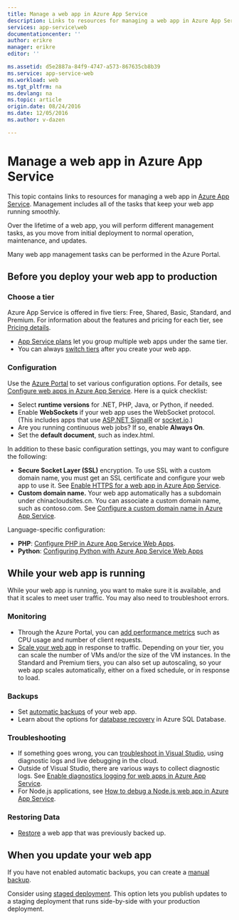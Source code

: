 ```yaml
---
title: Manage a web app in Azure App Service
description: Links to resources for managing a web app in Azure App Service.
services: app-service\web
documentationcenter: ''
author: erikre
manager: erikre
editor: ''

ms.assetid: d5e2887a-84f9-4747-a573-867635cb8b39
ms.service: app-service-web
ms.workload: web
ms.tgt_pltfrm: na
ms.devlang: na
ms.topic: article
origin.date: 08/24/2016
ms.date: 12/05/2016
ms.author: v-dazen

---
```

# Manage a web app in Azure App Service
This topic contains links to resources for managing a web app in [Azure App Service](/app-service-web/app-service-changes-existing-services). Management includes all of the tasks that keep your web app running smoothly. 

Over the lifetime of a web app, you will perform different management tasks, as you move from initial deployment to normal operation, maintenance, and updates.

Many web app management tasks can be performed in the Azure Portal.

## Before you deploy your web app to production
### Choose a tier
Azure App Service is offered in five tiers: Free, Shared, Basic, Standard, and Premium. For information about the features and pricing for each tier, see [Pricing details](https://www.azure.cn/pricing/details/app-service/). 

* [App Service plans](../app-service/azure-web-sites-web-hosting-plans-in-depth-overview.md) let you group multiple web apps under the same tier.
* You can always [switch tiers](web-sites-scale.md) after you create your web app.

### Configuration
Use the [Azure Portal](https://portal.azure.cn/) to set various configuration options. For details, see [Configure web apps in Azure App Service](web-sites-configure.md). Here is a quick checklist:

* Select **runtime versions** for .NET, PHP, Java, or Python, if needed.
* Enable **WebSockets** if your web app uses the WebSocket protocol. (This includes apps that use [ASP.NET SignalR](http://www.asp.net/signalr) or [socket.io](web-sites-nodejs-chat-app-socketio.md).)
* Are you running continuous web jobs? If so, enable **Always On**.
* Set the **default document**, such as index.html.

In addition to these basic configuration settings, you may want to configure the following:

* **Secure Socket Layer (SSL)** encryption. To use SSL with a custom domain name, you must get an SSL certificate and configure your web app to use it. See [Enable HTTPS for a web app in Azure App Service](app-service-web-tutorial-custom-ssl.md).
* **Custom domain name.** Your web app automatically has a subdomain under chinacloudsites.cn. You can associate a custom domain name, such as contoso.com. See [Configure a custom domain name in Azure App Service](app-service-web-tutorial-custom-domain.md).

Language-specific configuration:

* **PHP**: [Configure PHP in Azure App Service Web Apps](web-sites-php-configure.md).
* **Python**: [Configuring Python with Azure App Service Web Apps](web-sites-python-configure.md)

## While your web app is running
While your web app is running, you want to make sure it is available, and that it scales to meet user traffic. You may also need to troubleshoot errors.

### Monitoring
* Through the Azure Portal, you can [add performance metrics](web-sites-monitor.md) such as CPU usage and number of client requests.
* [Scale your web app](web-sites-scale.md) in response to traffic. Depending on your tier, you can scale the number of VMs and/or the size of the VM instances. In the Standard and Premium tiers, you can also set up autoscaling, so your web app scales automatically, either on a fixed schedule, or in response to load.  

### Backups
* Set [automatic backups](web-sites-backup.md) of your web app.
* Learn about the options for [database recovery](../sql-database/sql-database-business-continuity.md) in Azure SQL Database.

### Troubleshooting
* If something goes wrong, you can [troubleshoot in Visual Studio](web-sites-dotnet-troubleshoot-visual-studio.md#remotedebug), using diagnostic logs and live debugging in the cloud. 
* Outside of Visual Studio, there are various ways to collect diagnostic logs. See [Enable diagnostics logging for web apps in Azure App Service](web-sites-enable-diagnostic-log.md).
* For Node.js applications, see [How to debug a Node.js web app in Azure App Service](web-sites-nodejs-debug.md).

### Restoring Data
* [Restore](web-sites-restore.md) a web app that was previously backed up.

## When you update your web app
If you have not enabled automatic backups, you can create a [manual backup](web-sites-backup.md).

Consider using [staged deployment](web-sites-staged-publishing.md). This option lets you publish updates to a staging deployment that runs side-by-side with your production deployment. 

<!-- Anchors. -->

[Before you deploy your site to production]: #before-you-deploy-your-site-to-production
[While your website is running]: #while-your-website-is-running
[When you update your website]: #when-you-update-your-website
